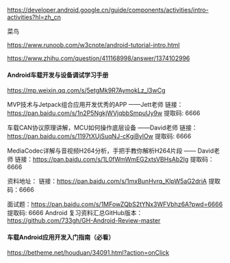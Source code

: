 https://developer.android.google.cn/guide/components/activities/intro-activities?hl=zh_cn

菜鸟

https://www.runoob.com/w3cnote/android-tutorial-intro.html





https://www.zhihu.com/question/411168998/answer/1374102996

#### Android车载开发与设备调试学习手册

https://mp.weixin.qq.com/s/5etgMk9R7AymokLz_l3wCg

MVP技术与Jetpack组合应用开发优秀的APP  ——Jett老师
链接：https://pan.baidu.com/s/1n2P5NgkjWVjqbbSmpuUy9w 
提取码: 6666

车载CAN协议原理讲解，MCU如何操作底层设备 ——David老师
链接：https://pan.baidu.com/s/1197tXUjSuqNJ-cKgiBylOw 
提取码: 6666 

MediaCodec详解与音视频H264分析，手把手教你解析H264片段 —— David老师 
链接：https://pan.baidu.com/s/1L0fWmWmEG2xtsVBHsAb2Ig 
提取码：6666 

资料地址：
链接：https://pan.baidu.com/s/1mxBunHvrq_KIpW5aG2driA 
提取码：6666 

面试题：https://pan.baidu.com/s/1MFowZQbS2tYNx3WFVbhz6A?pwd=6666 
提取码: 6666 
Android 复习资料汇总GitHub版本：https://github.com/733gh/GH-Android-Review-master

#### 车载Android应用开发入门指南（必看）

https://betheme.net/houduan/34091.html?action=onClick

